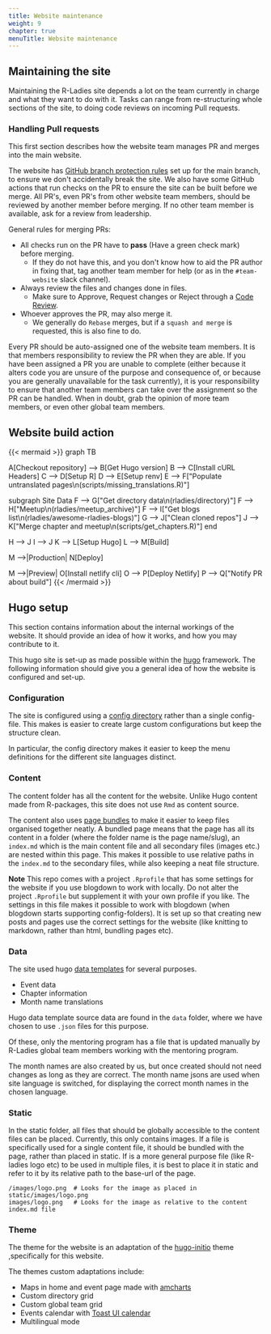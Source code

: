```yaml
---
title: Website maintenance
weight: 9
chapter: true
menuTitle: Website maintenance
---
```


## Maintaining the site

Maintaining the R-Ladies site depends a lot on the team currently in charge and what they want to do with it.
Tasks can range from re-structuring whole sections of the site, to doing code reviews on incoming Pull requests.

### Handling Pull requests

This first section describes how the website team manages PR and merges into the main website.

The website has [GitHub branch protection rules](https://docs.github.com/en/repositories/configuring-branches-and-merges-in-your-repository/managing-protected-branches/managing-a-branch-protection-rule) set up for the main branch, to ensure we don't accidentally break the site.
We also have some GitHub actions that run checks on the PR to ensure the site can be built before we merge.
All PR's, even PR's from other website team members, should be reviewed by another member before merging.
If no other team member is available, ask for a review from leadership.

General rules for merging PRs:

- All checks run on the PR have to **pass** (Have a green check mark) before merging.
  - If they do not have this, and you don't know how to aid the PR author in fixing that, tag another team member for help (or as in the `#team-website` slack channel).
- Always review the files and changes done in files.
  - Make sure to Approve, Request changes or Reject through a [Code Review](https://linearb.io/blog/code-review-on-github).
- Whoever approves the PR, may also merge it.
  - We generally do `Rebase` merges, but if a `squash and merge` is requested, this is also fine to do.

Every PR should be auto-assigned one of the website team members.
It is that members responsibility to review the PR when they are able.
If you have been assigned a PR you are unable to complete (either because it alters code you are unsure of the purpose and consequence of, or because you are generally unavailable for the task currently), it is your responsibility to ensure that another team members can take over the assignment so the PR can be handled.
When in doubt, grab the opinion of more team members, or even other global team members.

## Website build action

{{< mermaid >}}
graph TB

A[Checkout repository] --> B[Get Hugo version]
B --> C[Install cURL Headers]
C --> D[Setup R]
D --> E[Setup renv]
E --> F["Populate untranslated pages\n(scripts/missing_translations.R)"]

subgraph Site Data
F --> G["Get directory data\n(rladies/directory)"]
F --> H["Meetup\n(rladies/meetup_archive)"]
F --> I["Get blogs list\n(rladies/awesome-rladies-blogs)"]
G --> J["Clean cloned repos"]
J --> K["Merge chapter and meetup\n(scripts/get_chapters.R)"]
end

H --> J
I --> J
K --> L[Setup Hugo]
L --> M[Build]

M -->|Production| N[Deploy]

M -->|Preview| O[Install netlify cli]
O --> P[Deploy Netlify]
P --> Q["Notify PR about build"]
{{< /mermaid >}}

## Hugo setup

This section contains information about the internal workings of the website.
It should provide an idea of how it works, and how you may contribute to it.

This hugo site is set-up as made possible within the [hugo](https://gohugo.io/) framework.
The following information should give you a general idea of how the website is configured and set-up.

### Configuration

The site is configured using a [config directory](https://gohugo.io/getting-started/configuration/#configuration-directory) rather than a single config-file.
This makes is easier to create large custom configurations but keep the structure clean.

In particular, the config directory makes it easier to keep the menu definitions for the different site languages distinct.

### Content

The content folder has all the content for the website.
Unlike Hugo content made from R-packages, this site does not use `Rmd` as content source.

The content also uses [page bundles](https://gohugo.io/content-management/page-bundles/) to make it easier to keep files organised together neatly.
A bundled page means that the page has all its content in a folder (where the folder name is the page name/slug), an `index.md` which is the main content file and all secondary files (images etc.) are nested within this page.
This makes it possible to use relative paths in the `index.md` to the secondary files, while also keeping a neat file structure.

**Note**
This repo comes with a project `.Rprofile` that has some settings for the website if you use blogdown to work with locally.
Do not alter the project `.Rprofile` but supplement it with your own profile if you like.
The settings in this file makes it possible to work with blogdown (when blogdown starts supporting config-folders).
It is set up so that creating new posts and pages use the correct settings for the website (like knitting to markdown, rather than html, bundling pages etc).

### Data

The site used hugo [data templates](https://gohugo.io/templates/data-templates/#readout) for several purposes.

- Event data
- Chapter information
- Month name translations

Hugo data template source data are found in the `data` folder, where we have chosen to use `.json` files for this purpose.

Of these, only the mentoring program has a file that is updated manually by R-Ladies global team members working with the mentoring program.

The month names are also created by us, but once created should not need changes as long as they are correct. The month name jsons are used when site language is switched, for displaying the correct month names in the chosen language.

### Static

In the static folder, all files that should be globally accessible to the content files can be placed.
Currently, this only contains images.
If a file is specifically used for a single content file, it should be bundled with the page, rather than placed in static.
If is a more general purpose file (like R-ladies logo etc) to be used in multiple files, it is best to place it in static and refer to it by its relative path to the base-url of the page.

```
/images/logo.png  # Looks for the image as placed in static/images/logo.png
images/logo.png   # Looks for the image as relative to the content index.md file
```

### Theme

The theme for the website is an adaptation of the [hugo-initio](https://miguelsimoni.github.io/hugo-initio-site/) theme ,specifically for this website.

The themes custom adaptations include:

- Maps in home and event page made with [amcharts](https://www.amcharts.com/docs/v4/tutorials/)
- Custom directory grid
- Custom global team grid
- Events calendar with [Toast UI calendar](https://ui.toast.com/tui-calendar)
- Multilingual mode
